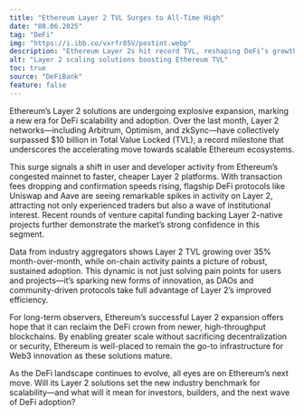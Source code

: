 ```yaml
---
title: "Ethereum Layer 2 TVL Surges to All-Time High"
date: "08.06.2025"
tag: "DeFi"
img: "https://i.ibb.co/vxrfr85V/postint.webp"
description: "Ethereum Layer 2s hit record TVL, reshaping DeFi’s growth and scalability."
alt: "Layer 2 scaling solutions boosting Ethereum TVL"
toc: true
source: "DeFiBank"
feature: false
---
```


Ethereum’s Layer 2 solutions are undergoing explosive expansion, marking a new era for DeFi scalability and adoption. Over the last month, Layer 2 networks—including Arbitrum, Optimism, and zkSync—have collectively surpassed $10 billion in Total Value Locked (TVL), a record milestone that underscores the accelerating move towards scalable Ethereum ecosystems.

This surge signals a shift in user and developer activity from Ethereum’s congested mainnet to faster, cheaper Layer 2 platforms. With transaction fees dropping and confirmation speeds rising, flagship DeFi protocols like Uniswap and Aave are seeing remarkable spikes in activity on Layer 2, attracting not only experienced traders but also a wave of institutional interest. Recent rounds of venture capital funding backing Layer 2-native projects further demonstrate the market’s strong confidence in this segment.

Data from industry aggregators shows Layer 2 TVL growing over 35% month-over-month, while on-chain activity paints a picture of robust, sustained adoption. This dynamic is not just solving pain points for users and projects—it’s sparking new forms of innovation, as DAOs and community-driven protocols take full advantage of Layer 2’s improved efficiency.

For long-term observers, Ethereum’s successful Layer 2 expansion offers hope that it can reclaim the DeFi crown from newer, high-throughput blockchains. By enabling greater scale without sacrificing decentralization or security, Ethereum is well-placed to remain the go-to infrastructure for Web3 innovation as these solutions mature.

As the DeFi landscape continues to evolve, all eyes are on Ethereum’s next move. Will its Layer 2 solutions set the new industry benchmark for scalability—and what will it mean for investors, builders, and the next wave of DeFi adoption?